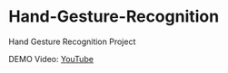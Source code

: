 # Hand-Gesture-Recognition
Hand Gesture Recognition Project

DEMO Video: [YouTube](https://youtube.com/shorts/XkRe66ik0ME?feature=share)
